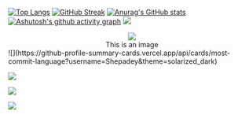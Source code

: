 
[![Top Langs](https://github-readme-stats.vercel.app/api/top-langs/?username=Shepadey&layout=compact)](https://github.com/anuraghazra/github-readme-stats)
[![GitHub Streak](https://github-readme-streak-stats.herokuapp.com/?user=Shepadey)](https://git.io/streak-stats)
[![Anurag's GitHub stats](https://github-readme-stats.vercel.app/api?username=Shepadey)](https://github.com/anuraghazra/github-readme-stats)
[![Ashutosh's github activity graph](https://activity-graph.herokuapp.com/graph?username=Shepadey)](https://github.com/ashutosh00710/github-readme-activity-graph)
![](https://github-profile-summary-cards.vercel.app/api/cards/profile-details?username=Shepadey&theme=solarized_dark)
 <center><img src="https://github-profile-summary-cards.vercel.app/api/cards/profile-details?username=Shepadey&theme=solarized_dark"></center>
      <center>This is an image</center>
![](https://github-profile-summary-cards.vercel.app/api/cards/most-commit-language?username=Shepadey&theme=solarized_dark)

![](https://github-profile-summary-cards.vercel.app/api/cards/repos-per-language?username=Shepadey&theme=solarized_dark)

![](https://github-profile-summary-cards.vercel.app/api/cards/stats?username=Shepadey&theme=solarized_dark)

![](https://github-profile-summary-cards.vercel.app/api/cards/productive-time?username=Shepadey&theme=solarized_dark)
